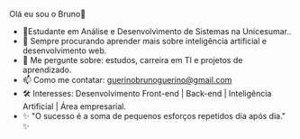 Olá eu sou o Bruno👋



- 📃​Estudante em Análise e Desenvolvimento de Sistemas na Unicesumar..
- 🧠 Sempre procurando aprender mais sobre inteligência artificial e desenvolvimento web.
- 💬 Me pergunte sobre: estudos, carreira em TI e projetos de aprendizado.
- 📫 Como me contatar: guerinobrunoguerino@gmail.com
- 🛠️ Interesses: Desenvolvimento Front-end | Back-end | Inteligência Artificial | Área empresarial.
- ✨ "O sucesso é a soma de pequenos esforços repetidos dia após dia." ✨

